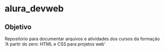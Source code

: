 # alura_devweb

## Objetivo
Repositório para documentar arquivos e atividades dos cursos da formação 'A partir do zero: HTML e CSS para projetos web'

